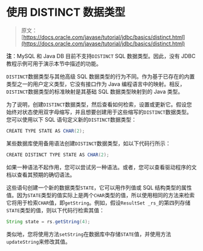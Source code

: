 # 使用 DISTINCT 数据类型

> 原文： [https://docs.oracle.com/javase/tutorial/jdbc/basics/distinct.html](https://docs.oracle.com/javase/tutorial/jdbc/basics/distinct.html)

**注**：MySQL 和 Java DB 目前不支持`DISTINCT` SQL 数据类型。因此，没有 JDBC 教程示例可用于演示本节中描述的功能。

`DISTINCT`数据类型与其他高级 SQL 数据类型的行为不同。作为基于已存在的内置类型之一的用户定义类型，它没有接口作为 Java 编程语言中的映射。相反，`DISTINCT`数据类型的标准映射是其基础 SQL 数据类型映射到的 Java 类型。

为了说明，创建`DISTINCT`数据类型，然后查看如何检索，设置或更新它。假设您始终对状态使用双字母缩写，并且想要创建用于这些缩写的`DISTINCT`数据类型。您可以使用以下 SQL 语句定义新的`DISTINCT`数据类型：

```java
CREATE TYPE STATE AS CHAR(2);

```

某些数据库使用备用语法创建`DISTINCT`数据类型，如以下代码行所示：

```java
CREATE DISTINCT TYPE STATE AS CHAR(2);

```

如果一种语法不起作用，您可以尝试另一种语法。或者，您可以查看驱动程序的文档以查看其预期的确切语法。

这些语句创建一个新的数据类型`STATE`，它可以用作列值或 SQL 结构类型的属性值。因为`STATE`类型的值实际上是两个`CHAR`类型的值，所以使用相同的方法来检索它将用于检索`CHAR`值，即`getString`。例如，假设`ResultSet _rs_`的第四列存储`STATE`类型的值，则以下代码行检索其值：

```java
String state = rs.getString(4);

```

类似地，您将使用方法`setString`在数据库中存储`STATE`值，并使用方法`updateString`来修改其值。